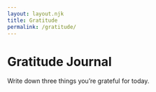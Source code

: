 ```yaml
---
layout: layout.njk
title: Gratitude
permalink: /gratitude/
---
```


# Gratitude Journal

Write down three things you’re grateful for today.
